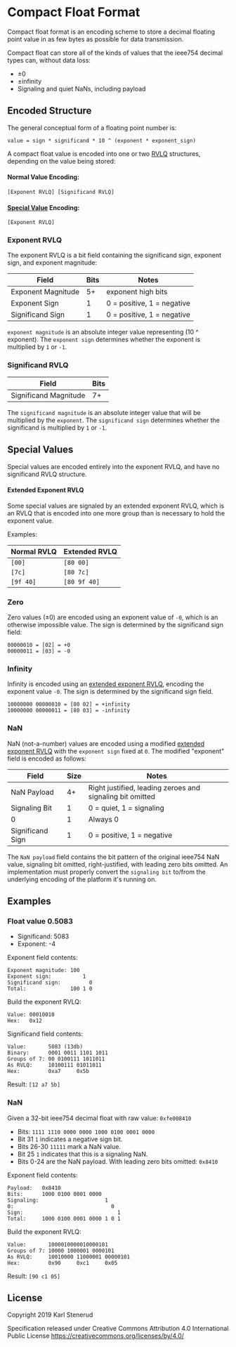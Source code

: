 Compact Float Format
====================

Compact float format is an encoding scheme to store a decimal floating point value in as few bytes as possible for data transmission.

Compact float can store all of the kinds of values that the ieee754 decimal types can, without data loss:
* ±0
* ±infinity
* Signaling and quiet NaNs, including payload



Encoded Structure
-----------------

The general conceptual form of a floating point number is:

    value = sign * significand * 10 ^ (exponent * exponent_sign)

A compact float value is encoded into one or two [RVLQ](https://github.com/kstenerud/vlq/blob/master/vlq-specification.md) structures, depending on the value being stored:

#### Normal Value Encoding:

    [Exponent RVLQ] [Significand RVLQ]

#### [Special Value](#special-values) Encoding:

    [Exponent RVLQ]



### Exponent RVLQ

The exponent RVLQ is a bit field containing the significand sign, exponent sign, and exponent magnitude:

| Field              | Bits | Notes                      |
| ------------------ | ---- | -------------------------- |
| Exponent Magnitude |   5+ | exponent high bits         |
| Exponent Sign      |    1 | 0 = positive, 1 = negative |
| Significand Sign   |    1 | 0 = positive, 1 = negative |

`exponent magnitude` is an absolute integer value representing (10 ^ exponent). The `exponent sign` determines whether the exponent is multiplied by `1` or `-1`.


### Significand RVLQ

| Field                 | Bits |
| --------------------- | ---- |
| Significand Magnitude |   7+ |

The `significand magnitude` is an absolute integer value that will be multiplied by the `exponent`. The `significand sign` determines whether the significand is multiplied by `1` or `-1`.



Special Values
--------------

Special values are encoded entirely into the exponent RVLQ, and have no significand RVLQ structure.


#### Extended Exponent RVLQ

Some special values are signaled by an extended exponent RVLQ, which is an RVLQ that is encoded into one more group than is necessary to hold the exponent value.

Examples:

| Normal RVLQ | Extended RVLQ |
| ----------- | ------------- |
| `[00]`      | `[80 00]`     |
| `[7c]`      | `[80 7c]`     |
| `[9f 40]`   | `[80 9f 40]`  |


### Zero

Zero values (±0) are encoded using an exponent value of `-0`, which is an otherwise impossible value. The sign is determined by the significand sign field:

    00000010 = [02] = +0
    00000011 = [03] = -0


### Infinity

Infinity is encoded using an [extended exponent RVLQ](#extended-exponent-rvlq), encoding the exponent value `-0`. The sign is determined by the significand sign field.

    10000000 00000010 = [80 02] = +infinity
    10000000 00000011 = [80 03] = -infinity


### NaN

NaN (not-a-number) values are encoded using a modified [extended exponent RVLQ](#extended-exponent-rvlq) with the `exponent sign` fixed at `0`. The modified "exponent" field is encoded as follows:

| Field            | Size | Notes                                                     |
| ---------------- | ---- | --------------------------------------------------------- |
| NaN Payload      |   4+ | Right justified, leading zeroes and signaling bit omitted |
| Signaling Bit    |    1 | 0 = quiet, 1 = signaling                                  |
| 0                |    1 | Always 0                                                  |
| Significand Sign |    1 | 0 = positive, 1 = negative                                |

The `NaN payload` field contains the bit pattern of the original ieee754 NaN value, signaling bit omitted, right-justified, with leading zero bits omitted. An implementation must properly convert the `signaling bit` to/from the underlying encoding of the platform it's running on.



Examples
--------

### Float value 0.5083

 * Significand: 5083
 * Exponent: -4

Exponent field contents:

    Exponent magnitude: 100
    Exponent sign:          1
    Significand sign:         0
    Total:              100 1 0

Build the exponent RVLQ:

    Value: 00010010
    Hex:   0x12

Significand field contents:

    Value:       5083 (13db)
    Binary:      0001 0011 1101 1011
    Groups of 7: 00 0100111 1011011
    As RVLQ:     10100111 01011011
    Hex:         0xa7     0x5b

Result: `[12 a7 5b]`


### NaN

Given a 32-bit ieee754 decimal float with raw value: `0xfe008410`

* Bits: `1111 1110 0000 0000 1000 0100 0001 0000`
* Bit 31 `1` indicates a negative sign bit.
* Bits 26-30 `11111` mark a NaN value.
* Bit 25 `1` indicates that this is a signaling NaN.
* Bits 0-24 are the NaN payload. With leading zero bits omitted: `0x8410`

Exponent field contents:

    Payload:   0x8410
    Bits:      1000 0100 0001 0000
    Signaling:                     1
    0:                               0
    Sign:                              1
    Total:     1000 0100 0001 0000 1 0 1

Build the exponent RVLQ:

    Value:       1000010000010000101
    Groups of 7: 10000 1000001 0000101
    As RVLQ:     10010000 11000001 00000101
    Hex:         0x90     0xc1     0x05

Result: `[90 c1 05]`





License
-------

Copyright 2019 Karl Stenerud

Specification released under Creative Commons Attribution 4.0 International Public License https://creativecommons.org/licenses/by/4.0/
